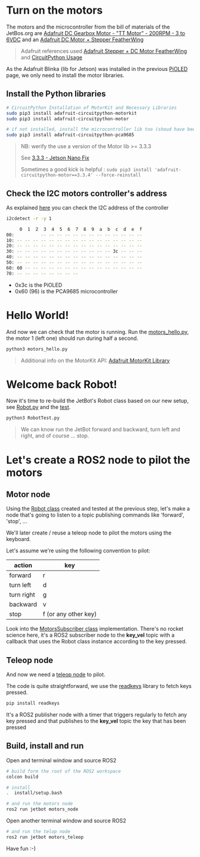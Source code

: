 # Turn on the motors

The motors and the microcontroller from the bill of materials of the JetBos.org are [Adafruit DC Gearbox Motor - "TT Motor" - 200RPM - 3 to 6VDC](https://www.adafruit.com/product/3777) and an [Adafruit DC Motor + Stepper FeatherWing](https://www.adafruit.com/product/2927)


> Adafruit references used [Adafruit Stepper + DC Motor FeatherWing](https://learn.adafruit.com/adafruit-stepper-dc-motor-featherwing/circuitpython) and [CircuitPython Usage](https://github.com/adafruit/Adafruit_CircuitPython_PCA9685)

As the Adafruit Blinka (lib for Jetson) was installed in the previous [PiOLED](PiOLED.md) page, we only need to install the motor libraries.

## Install the Python libraries

``` bash
# CircuitPython Installation of MotorKit and Necessary Libraries
sudo pip3 install adafruit-circuitpython-motorkit
sudo pip3 install adafruit-circuitpython-motor

# if not installed, install the microcontroller lib too (shoud have been installed as dependency of the motorkit)
sudo pip3 install adafruit-circuitpython-pca9685
```

> NB: werify the use a version of the Motor lib >= 3.3.3 
>
> See [3.3.3 - Jetson Nano Fix](https://github.com/adafruit/Adafruit_CircuitPython_Motor/releases)
>
> Sometimes a good kick is helpful : ```sudo pip3 install 'adafruit-circuitpython-motor==3.3.4' --force-reinstall```

## Check the I2C motors controller's address

As explained [here](https://learn.adafruit.com/circuitpython-libraries-on-linux-and-the-nvidia-jetson-nano?view=all#enable-uart-i2c-and-spi-3039597-21) you can check the I2C address of the controller

``` bash
i2cdetect -r -y 1

     0  1  2  3  4  5  6  7  8  9  a  b  c  d  e  f
00:          -- -- -- -- -- -- -- -- -- -- -- -- -- 
10: -- -- -- -- -- -- -- -- -- -- -- -- -- -- -- -- 
20: -- -- -- -- -- -- -- -- -- -- -- -- -- -- -- -- 
30: -- -- -- -- -- -- -- -- -- -- -- -- 3c -- -- -- 
40: -- -- -- -- -- -- -- -- -- -- -- -- -- -- -- -- 
50: -- -- -- -- -- -- -- -- -- -- -- -- -- -- -- -- 
60: 60 -- -- -- -- -- -- -- -- -- -- -- -- -- -- -- 
70: -- -- -- -- -- -- -- -- 

``` 

* 0x3c is the PiOLED
* 0x60 (96) is the PCA9685 microcontroller

# Hello World!

And now we can check that the motor is running. Run the [motors_hello.py](../jetbot/jetbot/motors_hello.py), the motor 1 (left one) should run during half a second.

``` bash
python3 motors_hello.py
``` 

> Additional info on the MotorKit API: [Adafruit MotorKit Library ](https://circuitpython.readthedocs.io/projects/motorkit/en/latest/api.html)


# Welcome back Robot!

Now it's time to re-build the JetBot's Robot class based on our new setup, see [Robot.py](../jetbot/jetbot/Robots.py) and the [test](../jetbot/jetbot/RobotTest.py).

``` bash
python3 RobotTest.py
```  
> We can know run the JetBot forward and backward, turn left and right, and of course ... stop.

# Let's create a ROS2 node to pilot the motors

## Motor node

Using the [Robot class](../jetbot/jetbot/Robots.py) created and tested at the previous step, let's make a node that's going to listen to a topic publishing commands like 'forward', 'stop', ...

We'll later create / reuse a teleop node to pilot the motors using the keyboard.

Let's assume we're using the following convention to pilot:

| action | key |
| --- | ---| 
| forward | r |
| turn left | d |
| turn right | g |
| backward | v |
| stop | f (or any other key) |

Look into the [MotorsSubscriber class](../jetbot/jetbot/motors_node.py) implementation. There's no rocket science here, it's a ROS2 subscriber node to the __key_vel__ topic with a callback that uses the Robot class instance according to the key pressed.

## Teleop node

And now we need a [teleop node](../jetbot/jetbot/motors_teleop.py) to pilot.

The code is quite straightforward, we use the [readkeys](https://pypi.org/project/readkeys/) library to fetch keys pressed. 

``` bash
pip install readkeys
```  


It's a ROS2 publisher node with a timer that triggers regularly to fetch any key pressed and that publishes to the __key_vel__ topic the key that has been pressed

## Build, install and run

Open and terminal window and source ROS2

``` bash
# build form the root of the ROS2 workspace
colcon build

# install
.  install/setup.bash 

# and run the motors node
ros2 run jetbot motors_node
``` 

Open another terminal window and source ROS2

``` bash
# and run the telop node
ros2 run jetbot motors_teleop
``` 

Have fun :-)






